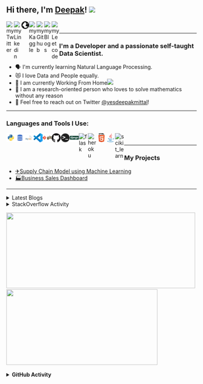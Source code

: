 ## Hi there, I'm [Deepak][website]! <img src="https://media.giphy.com/media/hvRJCLFzcasrR4ia7z/giphy.gif" width="25px">

[<img align="left" alt="myTwitter" width="20px" src="https://cdn.jsdelivr.net/npm/simple-icons@v3/icons/twitter.svg" />][twitter]
[<img align="left" alt="myLinkedin" width="20px" src="https://cdn.jsdelivr.net/npm/simple-icons@v3/icons/linkedin.svg" />][linkedin]
[<img align="left" alt="myWebsite" width="20px" src="https://raw.githubusercontent.com/iconic/open-iconic/master/svg/globe.svg" />][website]
[<img align="left" alt="myKaggle" width="20px" src="https://cdn.jsdelivr.net/npm/simple-icons@3.13.0/icons/kaggle.svg" />][kaggle]
[<img align="left" alt="myGithub" width="20px" src="https://cdn.jsdelivr.net/npm/simple-icons@3.13.0/icons/github.svg" />][github]
[<img align="left" alt="myBlogs" width="20px" src="https://cdn.jsdelivr.net/npm/simple-icons@3.13.0/icons/medium.svg" />][medium]
[<img align="left" alt="myLeetcode" width="20px" src="https://cdn.jsdelivr.net/npm/simple-icons@3.13.0/icons/leetcode.svg" />][leetcode]

<br />

---

### I'm a Developer and a passionate self-taught Data Scientist.
- 🗣 I'm currently learning Natural Language Processing.
- 😻 I love Data and People equally. 
- 🏡 I am currently Working From Home<img src="https://media.giphy.com/media/WUlplcMpOCEmTGBtBW/giphy.gif" width="30"> 
- 🍎 I am a research-oriented person who loves to solve mathematics without any reason
- 💬 Feel free to reach out on Twitter [@yesdeepakmittal][twitter]!

---

### Languages and Tools I Use:

<img align="left" alt="Python" width="24px" src="https://raw.githubusercontent.com/github/explore/80688e429a7d4ef2fca1e82350fe8e3517d3494d/topics/python/python.png" />
<img align="left" alt="SQL" width="24px" src="https://raw.githubusercontent.com/github/explore/80688e429a7d4ef2fca1e82350fe8e3517d3494d/topics/sql/sql.png" />
<img align="left" alt="MySQL" width="24px" src="https://raw.githubusercontent.com/github/explore/80688e429a7d4ef2fca1e82350fe8e3517d3494d/topics/mysql/mysql.png" />
<img align="left" alt="Visual Studio Code" width="24px" src="https://raw.githubusercontent.com/github/explore/80688e429a7d4ef2fca1e82350fe8e3517d3494d/topics/visual-studio-code/visual-studio-code.png" /> 
<img align="left" alt="Git" width="24px" src="https://raw.githubusercontent.com/github/explore/80688e429a7d4ef2fca1e82350fe8e3517d3494d/topics/git/git.png" />
<img align="left" alt="GitHub" width="24px" src="https://raw.githubusercontent.com/github/explore/78df643247d429f6cc873026c0622819ad797942/topics/github/github.png" />
<img align="left" alt="Terminal" width="24px" src="https://raw.githubusercontent.com/github/explore/80688e429a7d4ef2fca1e82350fe8e3517d3494d/topics/terminal/terminal.png" />
<img align="left" alt="django" width="24px"
src="https://raw.githubusercontent.com/devicons/devicon/master/icons/django/django-original.svg" />
<img align="left" alt="flask" width="24px"
src="https://www.vectorlogo.zone/logos/pocoo_flask/pocoo_flask-icon.svg" />
<img align="left" alt="heroku" width="24px"
src="https://www.vectorlogo.zone/logos/heroku/heroku-icon.svg" />
<img align="left" alt="HTML" width="24px"
src="https://raw.githubusercontent.com/devicons/devicon/master/icons/html5/html5-original-wordmark.svg" />
<img align="left" alt="Java" width="24px"
src="https://raw.githubusercontent.com/devicons/devicon/master/icons/java/java-original.svg" />
<img align="left" alt="scikit_learn" width="24px"
src="https://upload.wikimedia.org/wikipedia/commons/0/05/Scikit_learn_logo_small.svg" />
<br />

---

### My Projects
- [✈Supply Chain Model using Machine Learning](https://github.com/yesdeepakmittal/SupplyChainModel)
- [🏭Business Sales Dashboard](https://github.com/yesdeepakmittal/Business_Dashboard)

---
<details>
  <summary>Latest Blogs</summary>
  
<!-- BLOG-POST-LIST:START -->
- [error: src refspec master does not match any solution](https://dev.to/yesdeepakmittal/error-src-refspec-master-does-not-match-any-solution-1687)
- [Big data career](https://dev.to/yesdeepakmittal/big-data-career-1p9l)
- [Kaggle dataset into heroku](https://dev.to/yesdeepakmittal/kaggle-dataset-into-heroku-1mn)
<!-- BLOG-POST-LIST:END -->
  
</details>
  
<!-- ### My Latest StackOverflow Activity -->
<details>
  <summary>StackOverflow Activity</summary>
  
<!-- STACKOVERFLOW:START -->
- [How to enable the POST permission on Twitter Developer App?](https://stackoverflow.com/questions/70769239/how-to-enable-the-post-permission-on-twitter-developer-app)
- [Time Complexity of for loop if we are just skipping the iteration using continue](https://stackoverflow.com/questions/70681725/time-complexity-of-for-loop-if-we-are-just-skipping-the-iteration-using-continue)
- [What is the time complexity for appending an element to a list? [closed]](https://stackoverflow.com/questions/70529063/what-is-the-time-complexity-for-appending-an-element-to-a-list)
- [error: src refspec master does not match any while deploying app on heroku](https://stackoverflow.com/questions/68422765/error-src-refspec-master-does-not-match-any-while-deploying-app-on-heroku)
- [Answer by Deepak Mittal for git commit error: pathspec &#39;commit&#39; did not match any file&lpar;s&rpar; known to git](https://stackoverflow.com/questions/16951207/git-commit-error-pathspec-commit-did-not-match-any-files-known-to-git/68422649#68422649)
<!-- STACKOVERFLOW:END -->

</details>


<img src="https://github-readme-stats.vercel.app/api?username=yesdeepakmittal&show_icons=true&include_all_commits=true" width="500" height="200"/> <img src="https://github-readme-stats.vercel.app/api/top-langs/?username=yesdeepakmittal&layout=compact&hide=jupyter%20notebook" width="400" height="200"/>

<!-- ![streak_stats](https://github-readme-streak-stats.herokuapp.com/?user=yesdeepakmittal) -->

<details>	
  <summary><b>GitHub Activity</b></summary>
  <br />
  <img src="https://activity-graph.herokuapp.com/graph?username=yesdeepakmittal&theme=github" width="500" height="300"/>
  
  <img src="https://github-readme-streak-stats.herokuapp.com/?user=yesdeepakmittal&theme=dark" width="400" height="300"/>
 
</details>

[website]: https://yesdeepakmittal.github.io
[twitter]: https://twitter.com/yesdeepakmittal
[linkedin]: https://linkedin.com/in/yesdeepakmittal
[kaggle]: https://www.kaggle.com/yesdeepakmittal
[github]: https://github.com/yesdeepakmittal/
[medium]: https://medium.com/@yesdeepakmittal
[leetcode]: https://leetcode.com/yesdeepakmittal/

